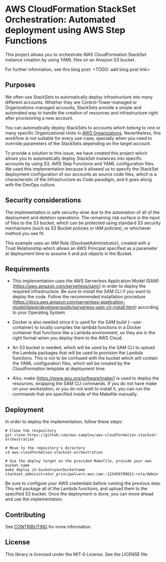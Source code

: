# AWS CloudFormation StackSet Orchestration: Automated deployment using AWS Step Functions

This project allows you to orchestrate AWS CloudFormation StackSet instance creation by using YAML files on an Amazon S3 bucket.

For further information, see this blog post: <TODO: add blog post link>

## Purposes

We often use StackSets to automatically deploy infrastructure into many different accounts. Whether they
are Control-Tower-managed or Organizations-managed accounts, StackSets provide a simple and automated
way to handle the creation of resources and infrastructure right after provisioning a new account.

You can automatically deploy StackSets to accounts which belong to one or many specific Organizational Units
in [AWS Organizations](https://aws.amazcom/about-aws/whats-new/2020/02/aws-cloudformation-stacksets-introduces-automatic-deployments-across-accounts-and-regions-through-aws-organizations/).
Nevertheless, this workflow is not suitable for every use-case, specially when you need to override parameters of
the StackSets depending on the target account.

To provide a solution to this issue, we have created this project which allows you to automatically deploy StackSet
instances into specific accounts by using S3, AWS Step Functions and YAML configuration files. We used this implementation
because it allowed us to specify the StackSet deployment configuration of our accounts as source code files, which
is a characteristic of the Infrastructure as Code paradigm, and it goes along with the DevOps culture.

## Security considerations

The implementation is safe security-wise due to the automation of all of the deployment and deletion operations.
The remaining risk surface is the input of files to the S3 bucket, which can be protected using standard S3
security mechanisms (such as S3 Bucket policies or IAM policies), or whichever method you see fit.

This example uses an IAM Role (StacksetAdministrator), created with a Trust Relationship which allows an AWS Principal
specified as a parameter at deployment time to assume it and put objects in the Bucket.

## Requirements

- This implementation uses the AWS Serverless Application Model (SAM) (https://aws.amazon.com/serverless/sam/)  in order to deploy the required infrastructure. Be sure to install the SAM CLI if you want to deploy the code. Follow the recommended installation procedure (https://docs.aws.amazon.com/serverless-application-model/latest/developerguide/serverless-sam-cli-install.html) according to your Operating System.

- Docker is also needed since it is used for the SAM build (--use-container) to locally compiles the lambda functions in a Docker container that functions like a Lambda environment, so they are in the right format when you deploy them to the AWS Cloud.

- An S3 bucket is needed, which will be used by the SAM CLI to upload the Lambda packages that will be used to provision the Lambda functions. This is not to be confused with the bucket which will contain the YAML configuration files, which will be created by the CloudFormation template at deployment time.

- Also, make (https://www.gnu.org/software/make/) is used to deploy the resources, wrapping the SAM CLI commands. If you do not have make on your workstation, or you do not wish to install it, you can run the commands that are specified inside of the Makefile manually.

## Deployment

In order to deploy the implementation, follow these steps:

```
# Clone the respository
git clone https://github.com/aws-samples/aws-cloudformation-stackset-orchestration

# Move to the repository's directory
cd aws-cloudformation-stackset-orchestration

# Use the deploy target on the provided Makefile, provide your own bucket name
make deploy s3-bucket=yourbucketname stackset_administrator_principal=arn:aws:iam::123456789012:role/Admin
```

Be sure to configure your AWS credentials before running the previous step. This
will package all of the Lambda functions, and upload them to the specified S3 bucket.
Once the deployment is done, you can move ahead and use the implementation.

## Contributing

See [CONTRIBUTING](CONTRIBUTING.md#security-issue-notifications) for more information.

## License

This library is licensed under the MIT-0 License. See the LICENSE file.

